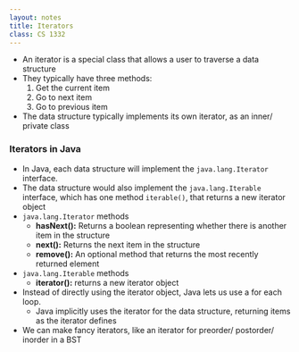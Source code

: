 ```yaml
---
layout: notes
title: Iterators
class: CS 1332
---
```


* An iterator is a special class that allows a user to traverse a data structure
* They typically have three methods:
	1. Get the current item
	2. Go to next item
	3. Go to previous item
* The data structure typically implements its own iterator, as an inner/ private class

### Iterators in Java
* In Java, each data structure will implement the `java.lang.Iterator` interface.
* The data structure would also implement the `java.lang.Iterable` interface, which has one method `iterable()`, that returns a new iterator object
* `java.lang.Iterator` methods
	* **hasNext():** Returns a boolean representing whether there is another item in the structure
	* **next():** Returns the next item in the structure
	* **remove():** An optional method that returns the most recently returned element
* `java.lang.Iterable` methods
	* **iterator():** returns a new iterator object
* Instead of directly using the iterator object, Java lets us use a for each loop.
	* Java implicitly uses the iterator for the data structure, returning items as the iterator defines
* We can make fancy iterators, like an iterator for preorder/ postorder/ inorder in a BST